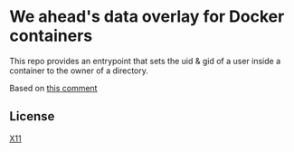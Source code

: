 # We ahead's data overlay for Docker containers

This repo provides an entrypoint that sets the uid & gid of a user inside a 
container to the owner of a directory.

Based on [this comment](https://github.com/docker-library/mysql/issues/99#issuecomment-145665645)


## License

[X11](LICENSE)
